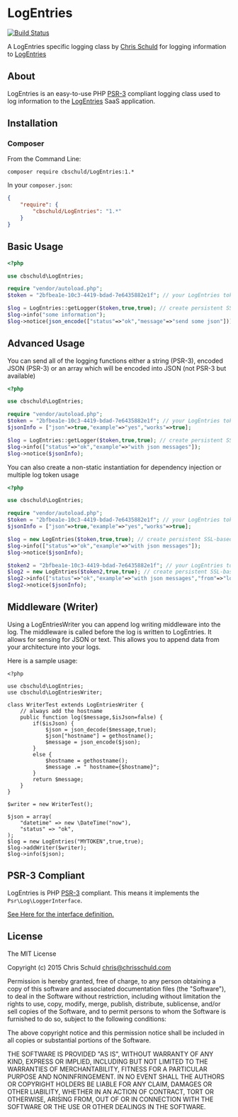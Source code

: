 # LogEntries
[![Build Status](https://travis-ci.org/cbschuld/LogEntries.svg?branch=master)](https://travis-ci.org/cbschuld/LogEntries)

A LogEntries specific logging class by [Chris Schuld](http://chrisschuld.com/) for logging information to [LogEntries](https://logentries.com)

## About

LogEntries is an easy-to-use PHP [PSR-3](https://github.com/php-fig/fig-standards/blob/master/accepted/PSR-3-logger-interface.md)
compliant logging class used to log information to the [LogEntries](https://logentries.com) SaaS application.

## Installation

### Composer

From the Command Line:

```
composer require cbschuld/LogEntries:1.*
```

In your `composer.json`:

``` json
{
    "require": {
        "cbschuld/LogEntries": "1.*"
    }
}
```

## Basic Usage

``` php
<?php

use cbschuld\LogEntries;

require "vendor/autoload.php";
$token = "2bfbea1e-10c3-4419-bdad-7e6435882e1f"; // your LogEntries token (sample from docs)

$log = LogEntries::getLogger($token,true,true); // create persistent SSL-based connection
$log->info("some information");
$log->notice(json_encode(["status"=>"ok","message"=>"send some json"]));

```

## Advanced Usage

You can send all of the logging functions either a string (PSR-3), encoded JSON (PSR-3)
or an array which will be encoded into JSON (not PSR-3 but available)

``` php
<?php

use cbschuld\LogEntries;

require "vendor/autoload.php";
$token = "2bfbea1e-10c3-4419-bdad-7e6435882e1f"; // your LogEntries token (sample from docs)
$jsonInfo = ["json"=>true,"example"=>"yes","works"=>true];

$log = LogEntries::getLogger($token,true,true); // create persistent SSL-based connection
$log->info(["status"=>"ok","example"=>"with json messages"]);
$log->notice($jsonInfo);

```

You can also create a non-static instantiation for dependency injection or multiple log token usage

``` php
<?php

use cbschuld\LogEntries;

require "vendor/autoload.php";
$token = "2bfbea1e-10c3-4419-bdad-7e6435882e1f"; // your LogEntries token (sample from docs)
$jsonInfo = ["json"=>true,"example"=>"yes","works"=>true];

$log = new LogEntries($token,true,true); // create persistent SSL-based connection
$log->info(["status"=>"ok","example"=>"with json messages"]);
$log->notice($jsonInfo);

$token2 = "2bfbea1e-10c3-4419-bdad-7e6435882e1f"; // your LogEntries token (sample from docs)
$log2 = new LogEntries($token2,true,true); // create persistent SSL-based connection
$log2->info(["status"=>"ok","example"=>"with json messages","from"=>"log2"]);
$log2->notice($jsonInfo);

```

## Middleware (Writer)

Using a LogEntriesWriter you can append log writing middleware into the log.  The middleware is called before the log
is written to LogEntries.  It allows for sensing for JSON or text.  This allows you to append data from your
architecture into your logs.

Here is a sample usage:

```
<?php

use cbschuld\LogEntries;
use cbschuld\LogEntriesWriter;

class WriterTest extends LogEntriesWriter {
    // always add the hostname
    public function log($message,$isJson=false) {
        if($isJson) {
            $json = json_decode($message,true);
            $json["hostname"] = gethostname();
            $message = json_encode($json);
        }
        else {
            $hostname = gethostname();
            $message .= " hostname={$hostname}";
        }
        return $message;
    }
}

$writer = new WriterTest();

$json = array(
    "datetime" => new \DateTime("now"),
    "status" => "ok",
);
$log = new LogEntries("MYTOKEN",true,true);
$log->addWriter($writer);
$log->info($json);

```


## PSR-3 Compliant

LogEntries is PHP [PSR-3](https://github.com/php-fig/fig-standards/blob/master/accepted/PSR-3-logger-interface.md)
compliant. This means it implements the `Psr\Log\LoggerInterface`.

[See Here for the interface definition.](https://github.com/php-fig/fig-standards/blob/master/accepted/PSR-3-logger-interface.md#3-psrlogloggerinterface)


## License

The MIT License

Copyright (c) 2015 Chris Schuld <chris@chrisschuld.com>

Permission is hereby granted, free of charge, to any person obtaining a copy
of this software and associated documentation files (the "Software"), to deal
in the Software without restriction, including without limitation the rights
to use, copy, modify, merge, publish, distribute, sublicense, and/or sell
copies of the Software, and to permit persons to whom the Software is
furnished to do so, subject to the following conditions:

The above copyright notice and this permission notice shall be included in
all copies or substantial portions of the Software.

THE SOFTWARE IS PROVIDED "AS IS", WITHOUT WARRANTY OF ANY KIND, EXPRESS OR
IMPLIED, INCLUDING BUT NOT LIMITED TO THE WARRANTIES OF MERCHANTABILITY,
FITNESS FOR A PARTICULAR PURPOSE AND NONINFRINGEMENT. IN NO EVENT SHALL THE
AUTHORS OR COPYRIGHT HOLDERS BE LIABLE FOR ANY CLAIM, DAMAGES OR OTHER
LIABILITY, WHETHER IN AN ACTION OF CONTRACT, TORT OR OTHERWISE, ARISING FROM,
OUT OF OR IN CONNECTION WITH THE SOFTWARE OR THE USE OR OTHER DEALINGS IN
THE SOFTWARE.